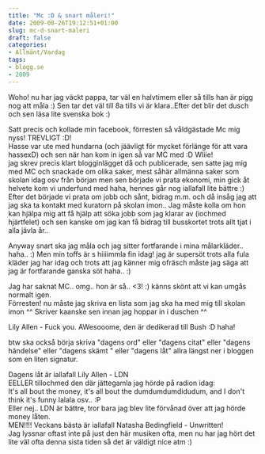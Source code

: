 ```yaml
---
title: "Mc :D & snart måleri!"
date: 2009-08-26T19:12:51+01:00
slug: mc-d-snart-maleri
draft: false
categories:
- Allmänt/Vardag
tags:
- blogg.se
- 2009
---
```

Woho! nu har jag väckt pappa, tar väl en halvtimem eller så tills han är pigg nog att måla :) Sen tar det väl till 8a tills vi är klara..Efter det blir det dusch och sen läsa lite svenska bok :)  
  
Satt precis och kollade min facebook, förresten så våldgästade Mc mig nyss! TREVLIGT :D!  
Hasse var ute med hundarna (och jäävligt för mycket förlänge för att vara hassexD) och sen när han kom in igen så var MC med :D WIiie!  
jag skrev precis klart blogginlägget då och publicerade, sen satte jag mig med MC och snackade om olika saker, mest såhär allmänna saker som skolan idag osv från början men sen började vi prata ekonomi, min gick åt helvete kom vi underfund med haha, hennes går nog iallafall lite bättre :)  
Efter det började vi prata om jobb och sånt, bidrag m.m. och då insåg jag att jag ska ta kontakt med kuratorn på skolan imon.. Jag måste kolla om hon kan hjälpa mig att få hjälp att söka jobb som jag klarar av (iochmed hjärtfelet) och sen kanske om jag kan få bidrag till busskortet trots allt tjat i alla jävla år..  
  
Anyway snart ska jag måla och jag sitter fortfarande i mina målarkläder.. haha.. :) Men min toffs är s hiiiimmla fin idag! jag är supersöt trots alla fula kläder jag har idag och trots att jag känner mig ofräsch måste jag säga att jag är fortfarande ganska söt haha.. :)  
  
Jag har saknat MC.. omg.. hon är så.. <3! :) känns skönt att vi kan umgås normalt igen.  
Förresten! nu måste jag skriva en lista som jag ska ha med mig till skolan imon ^^ Skriver kaanske sen innan jag hoppar in i duschen ^^  
  
  
Lily Allen - Fuck you. AWesooome, den är dedikerad till Bush :D haha!  
  
  
btw ska också börja skriva "dagens ord" eller "dagens citat" eller "dagens händelse" eller "dagens skämt " eller "dagens låt" allra längst ner i bloggen som en liten signatur.  
  
Dagens låt är iallafall Lily Allen - LDN  
EELLER tillochmed den där jättegamla jag hörde på radion idag:  
It's all bout the money, it's all bout the dumdumdumdidudum, and I don't think it's funny lalala osv.. :P  
Eller nej.. LDN är bättre, tror bara jag blev lite förvånad över att jag hörde money låten.  
MEN!!!! Veckans bästa är iallafall Natasha Bedingfield - Unwritten!  
Jag lyssnar oftast inte på just den här musiken ofta, men nu har jag hört det lite väl ofta denna sista tiden så det är väldigt nice atm :)
